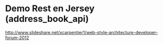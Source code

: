 Demo Rest en Jersey (address_book_api)
======================================

http://www.slideshare.net/xcarpentier1/web-style-architecture-developer-forum-2012
